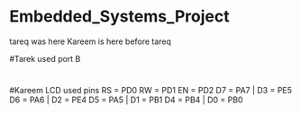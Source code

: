 # Embedded_Systems_Project
tareq was here
Kareem is here before tareq

#Tarek used port B
#
#
#Kareem LCD used pins
RS = PD0
RW = PD1
EN = PD2
D7 = PA7	|	D3 = PE5
D6 = PA6	|	D2 = PE4
D5 = PA5	|	D1 = PB1
D4 = PB4	|	D0 = PB0
